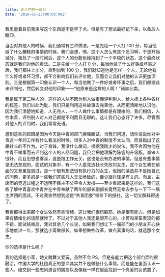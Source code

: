 ```yaml
---
title: 论人性的一部分
date: "2010-05-23T00:00:00Z"
---
```


我思量着目前我来写这个东西是不是早了点。但是有了想法最好记下来，以备后人瞻仰。

当面对其他人的时候，我们通常有三种做法。一是先给一个人打 100 分，每当他做了什么糟糕的事情的时候，我们会想，咦，这个人怎么有这个恶习啊，于是开始减分，相处了一段时间后，这个人的分数也维持到了一个平稳的状态，这个最终状态就是我们对他的看法。二是先给一个人打 0 分，每当他做了什么好事或坏事之后，我们都往上加分，直到加到 100 分，我们就知道他是怎样一个人，无论他有什么好或者坏习惯，都不会影响我们去评价他，反而会让我们对他的认识更加深刻。三是根据第一印象认识一个人，每当他做了一件好或者坏事之后，我们都据此来评判他，然后转变对他的印象——“他原来是这样的人啊！”诸如此类。

我是属于第二种人的，这样的人从不因为别人做事而评判别人、给人挂上各种各样的标签，我们以此为耻，我们只是利用这些故事去完善他，从而更清晰地认识他。因为我们清楚地知道，人无完人，一个人做什么事情都是有理由的，我们相信，人性本善，评判别人对人对己都是不利而且无聊的。这让我们心态好了许多，尽管面对他人的评判时，我们常常无语。

想到这些的起因是因为今天是中青的部门换届面试。当我们问道，请你说说你对中青这一年的工作有什么看法的时候，很多人对中青的制度不太认同，而且指出了这届社长的不作为。对于肖锋，我没什么微词。根据我刚才的说法，我不会因为他在中青不做事而去评判这个人的人品问题，我只会把他理解为陈睿的升级版。肖锋人很好，而且思想也够深，这些跟工作无关，这也是没有办法的事情。但是有些事情是无法忽视的，面试的对象中，有一个人是竞选社长失败的女生，这个女生我在前面的文章里提到过，是一个很有想法很有执行力的女生，但她的落选并不是她自己的问题，更多的是一些我们这些凡人无法参破的，至少跟肖锋是有关的。而且，主席团的竞选过程之不透明不民主不公平令人发指——至少看起来是这样的，我们这些了解中青喜欢中青并在中青奉献了两年的部长副部长竟然无幸去参与一下下一届主席团的面试。不过我突然想到这是“共青团委”领导下的报社，这一切又解释得通了。

我看那得出来那个女生依然有些情绪，这让我们很伤脑筋。她是很有能力，但是如果有情绪化的话那就惨了。不过对于其他人我还是很开心的，小菁和呆荃表现的都不错。面试结束后，我对其余几个长说，如果我们想让下一届部门的小朋友开心快乐地度过一年，那就选小菁做部长。如果想做些改革，做点真事的话，就选那个女生。

你的选择是什么呢？

我的选择是小菁，她又跳舞又爱玩，虽然不会 PS，但是有能力把这个部门弄的很融洽。中国大学的社团真正的意义其实并不是做些什么事情，而是能在里面认识一些人，结交到一些志同道合的朋友以及像我一样在里面找到一个真爱的女孩罢了。
